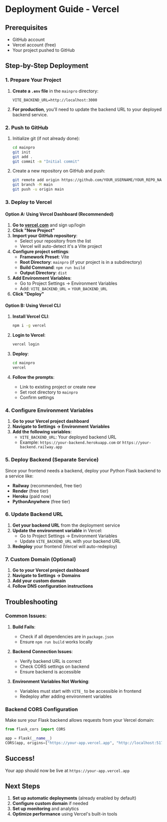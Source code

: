 # Deployment Guide - Vercel

## Prerequisites
- GitHub account
- Vercel account (free)
- Your project pushed to GitHub

## Step-by-Step Deployment

### 1. Prepare Your Project

1. **Create a `.env` file** in the `mainpro` directory:
   ```
   VITE_BACKEND_URL=http://localhost:3000
   ```

2. **For production**, you'll need to update the backend URL to your deployed backend service.

### 2. Push to GitHub

1. Initialize git (if not already done):
   ```bash
   cd mainpro
   git init
   git add .
   git commit -m "Initial commit"
   ```

2. Create a new repository on GitHub and push:
   ```bash
   git remote add origin https://github.com/YOUR_USERNAME/YOUR_REPO_NAME.git
   git branch -M main
   git push -u origin main
   ```

### 3. Deploy to Vercel

#### Option A: Using Vercel Dashboard (Recommended)

1. **Go to [vercel.com](https://vercel.com)** and sign up/login
2. **Click "New Project"**
3. **Import your GitHub repository**:
   - Select your repository from the list
   - Vercel will auto-detect it's a Vite project
4. **Configure project settings**:
   - **Framework Preset**: Vite
   - **Root Directory**: `mainpro` (if your project is in a subdirectory)
   - **Build Command**: `npm run build`
   - **Output Directory**: `dist`
5. **Add Environment Variables**:
   - Go to Project Settings → Environment Variables
   - Add: `VITE_BACKEND_URL` = `YOUR_BACKEND_URL`
6. **Click "Deploy"**

#### Option B: Using Vercel CLI

1. **Install Vercel CLI**:
   ```bash
   npm i -g vercel
   ```

2. **Login to Vercel**:
   ```bash
   vercel login
   ```

3. **Deploy**:
   ```bash
   cd mainpro
   vercel
   ```

4. **Follow the prompts**:
   - Link to existing project or create new
   - Set root directory to `mainpro`
   - Confirm settings

### 4. Configure Environment Variables

1. **Go to your Vercel project dashboard**
2. **Navigate to Settings → Environment Variables**
3. **Add the following variables**:
   - `VITE_BACKEND_URL`: Your deployed backend URL
   - Example: `https://your-backend.herokuapp.com` or `https://your-backend.railway.app`

### 5. Deploy Backend (Separate Service)

Since your frontend needs a backend, deploy your Python Flask backend to a service like:

- **Railway** (recommended, free tier)
- **Render** (free tier)
- **Heroku** (paid now)
- **PythonAnywhere** (free tier)

### 6. Update Backend URL

1. **Get your backend URL** from the deployment service
2. **Update the environment variable** in Vercel:
   - Go to Project Settings → Environment Variables
   - Update `VITE_BACKEND_URL` with your backend URL
3. **Redeploy** your frontend (Vercel will auto-redeploy)

### 7. Custom Domain (Optional)

1. **Go to your Vercel project dashboard**
2. **Navigate to Settings → Domains**
3. **Add your custom domain**
4. **Follow DNS configuration instructions**

## Troubleshooting

### Common Issues:

1. **Build Fails**:
   - Check if all dependencies are in `package.json`
   - Ensure `npm run build` works locally

2. **Backend Connection Issues**:
   - Verify backend URL is correct
   - Check CORS settings on backend
   - Ensure backend is accessible

3. **Environment Variables Not Working**:
   - Variables must start with `VITE_` to be accessible in frontend
   - Redeploy after adding environment variables

### Backend CORS Configuration

Make sure your Flask backend allows requests from your Vercel domain:

```python
from flask_cors import CORS

app = Flask(__name__)
CORS(app, origins=["https://your-app.vercel.app", "http://localhost:5173"])
```

## Success!

Your app should now be live at `https://your-app.vercel.app`

## Next Steps

1. **Set up automatic deployments** (already enabled by default)
2. **Configure custom domain** if needed
3. **Set up monitoring** and analytics
4. **Optimize performance** using Vercel's built-in tools 